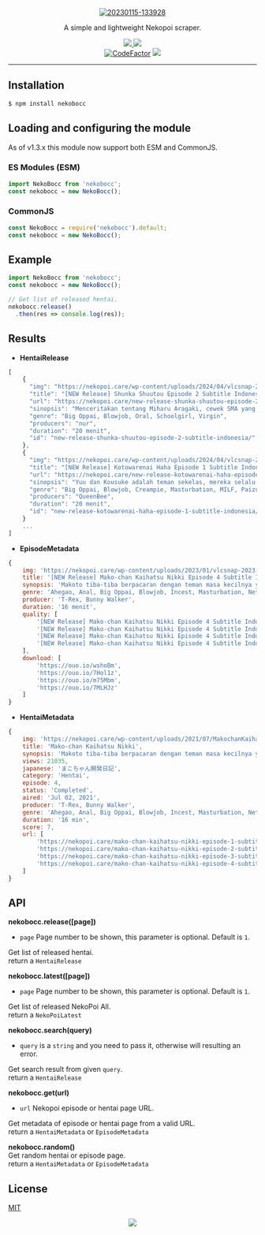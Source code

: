 <div align="center">
    <a href="https://ibb.co/ryjz6zL"><img src="https://i.ibb.co/s3fNwND/20230115-133928.jpg" alt="20230115-133928" border="0"></a>
    <br>
    <p>A simple and lightweight Nekopoi scraper.</p>
    <a href="https://badge.fury.io/js/nekobocc"><img src="https://badge.fury.io/js/nekobocc.svg"</a>
    <a href="https://packagephobia.com/result?p=nekobocc"><img src="https://packagephobia.com/badge?p=nekobocc"></a>
    <br>
    <a href="https://www.codefactor.io/repository/github/slavyandesu/nekobocc"><img src="https://www.codefactor.io/repository/github/slavyandesu/nekobocc/badge" alt="CodeFactor" /></a>
    <a href="https://app.fossa.com/projects/git%2Bgithub.com%2FSlavyanDesu%2FNekoBocc?ref=badge_shield" alt="FOSSA Status"><img src="https://app.fossa.com/api/projects/git%2Bgithub.com%2FSlavyanDesu%2FNekoBocc.svg?type=shield"/></a>
</div>

---

## Installation
```sh
$ npm install nekobocc
```

## Loading and configuring the module
As of v1.3.x this module now support both ESM and CommonJS.

### ES Modules (ESM)
```js
import NekoBocc from 'nekobocc';
const nekobocc = new NekoBocc();
```

### CommonJS
```js
const NekoBocc = require('nekobocc').default;
const nekobocc = new NekoBocc();
```

## Example
```js
import NekoBocc from 'nekobocc';
const nekobocc = new NekoBocc();

// Get list of released hentai.
nekobocc.release()
  .then(res => console.log(res));
```

## Results
- **HentaiRelease**
```js
[
    {
      "img": "https://nekopoi.care/wp-content/uploads/2024/04/vlcsnap-2024-04-02-22h26m56s012-300x170.png",
      "title": "[NEW Release] Shunka Shuutou Episode 2 Subtitle Indonesia",
      "url": "https://nekopoi.care/new-release-shunka-shuutou-episode-2-subtitle-indonesia/",
      "sinopsis": "Menceritakan tentang Miharu Aragaki, cewek SMA yang cantik, teladan, ramah, montok, dan idaman para cowok. Dia setiap hari sering ditembak oleh cowok, tapi tidak ada satu pun yang ia terima. Dibalik itu, dia merasa khawatir karena banyak chat yang mengganggu dan ia juga direkam diam-diam. Seketika dia mendapatkan tawaran untuk dibantu solusi dari semua masalahnya itu oleh guru pembimbing, Sasahara Shiki. Namun, bimbingan yang ia dapat sangat mengejutkannya…",
      "genre": "Big Oppai, Blowjob, Oral, Schoolgirl, Virgin",
      "producers": "nur",
      "duration": "20 menit",
      "id": "new-release-shunka-shuutou-episode-2-subtitle-indonesia/"
    },
    {
      "img": "https://nekopoi.care/wp-content/uploads/2024/04/vlcsnap-2024-04-02-18h24m40s356-300x170.png",
      "title": "[NEW Release] Kotowarenai Haha Episode 1 Subtitle Indonesia",
      "url": "https://nekopoi.care/new-release-kotowarenai-haha-episode-1-subtitle-indonesia/",
      "sinopsis": "Yuu dan Kousuke adalah teman sekelas, mereka selalu bermain ke rumah Kousuke sehabis pulang sekolah, saat Yuu ingin mengembalikan piring kotor kepada Ibu Kousuke, tiba-tiba Ibu Kousuke jatuh dari tangga dan secara reflek Yuu menahannya dan membuat tangannya cedera, dengan waktu penyembuhan itu kedua tangan Yuu tidak bisa digunakan oleh karena itu, segala kebutuhan dari mandi, makan, sampai pipis dibantu oleh Ibu Kousuke.",
      "genre": "Big Oppai, Blowjob, Creampie, Masturbation, MILF, Paizuri, Romance",
      "producers": "QueenBee",
      "duration": "20 menit",
      "id": "new-release-kotowarenai-haha-episode-1-subtitle-indonesia/"
    }
    ...
]
```
- **EpisodeMetadata**
```js
{
    img: 'https://nekopoi.care/wp-content/uploads/2023/01/vlcsnap-2023-01-01-03h58m25s923-300x169.png',
    title: '[NEW Release] Mako-chan Kaihatsu Nikki Episode 4 Subtitle Indonesia – NekoPoi',
    synopsis: 'Makoto tiba-tiba berpacaran dengan teman masa kecilnya yaitu Kaoru. Makoto ternyata adalah cewek yang mesum yang tiap malam menonton bokep sambil colmek yang ia dapat dari menyelinap di kamar kakaknya. Namun suatu malam di hari pertama Makoto berpacaran, ia tertangkap basah sedang colmek oleh kakaknya. Dengan rasa gatal yang menyengat dan kemampuan kakaknya akan pengetahuan seks, membuat Makoto tidak dapat menahan godaan untuk bermain dengan kakaknya…',
    genre: 'Ahegao, Anal, Big Oppai, Blowjob, Incest, Masturbation, Netorare, Schoolgirl',
    producer: 'T-Rex, Bunny Walker',
    duration: '16 menit',
    quality: [
        '[NEW Release] Mako-chan Kaihatsu Nikki Episode 4 Subtitle Indonesia [1080p]',
        '[NEW Release] Mako-chan Kaihatsu Nikki Episode 4 Subtitle Indonesia [720p]',
        '[NEW Release] Mako-chan Kaihatsu Nikki Episode 4 Subtitle Indonesia [480p]',
        '[NEW Release] Mako-chan Kaihatsu Nikki Episode 4 Subtitle Indonesia [360p]'
    ],
    download: [
        'https://ouo.io/wshoBm',
        'https://ouo.io/7Hol1z',
        'https://ouo.io/m75Mbm',
        'https://ouo.io/7MLHJz'
    ]
}
```

- **HentaiMetadata**
```js
{
    img: 'https://nekopoi.care/wp-content/uploads/2021/07/MakochanKaihatsuNikkiep69538176cde48c8e3ebb65761cb63504-213x300.jpg',
    title: 'Mako-chan Kaihatsu Nikki',
    synopsis: 'Makoto tiba-tiba berpacaran dengan teman masa kecilnya yaitu Kaoru. Makoto ternyata adalah cewek yang mesum yang tiap malam menonton bokep sambil colmek yang ia dapat dari menyelinap di kamar kakaknya. Namun suatu malam di hari pertama Makoto berpacaran, ia tertangkap basah sedang colmek oleh kakaknya. Dengan rasa gatal yang menyengat dan kemampuan kakaknya akan pengetahuan seks, membuat Makoto tidak dapat menahan godaan untuk bermain dengan kakaknya…',
    views: 21035,
    japanese: 'まこちゃん開発日記',
    category: 'Hentai',
    episode: 4,
    status: 'Completed',
    aired: 'Jul 02, 2021',
    producer: 'T-Rex, Bunny Walker',
    genre: 'Ahegao, Anal, Big Oppai, Blowjob, Incest, Masturbation, Netorare, Schoolgirl',
    duration: '16 min',
    score: 7,
    url: [
        'https://nekopoi.care/mako-chan-kaihatsu-nikki-episode-1-subtitle-indonesia/',
        'https://nekopoi.care/mako-chan-kaihatsu-nikki-episode-2-subtitle-indonesia/',
        'https://nekopoi.care/mako-chan-kaihatsu-nikki-episode-3-subtitle-indonesia/',
        'https://nekopoi.care/mako-chan-kaihatsu-nikki-episode-4-subtitle-indonesia/'
    ]
}
```

## API
**nekobocc.release([page])**
- `page` Page number to be shown, this parameter is optional. Default is `1`.

Get list of released hentai.
<br>
return a `HentaiRelease`

**nekobocc.latest([page])**
- `page` Page number to be shown, this parameter is optional. Default is `1`.

Get list of released NekoPoi All.
<br>
return a `NekoPoiLatest`

**nekobocc.search(query)**
- `query` is a `string` and you need to pass it, otherwise will resulting an error.

Get search result from given `query`.  
return a `HentaiRelease`

**nekobocc.get(url)**
- `url` Nekopoi episode or hentai page URL.

Get metadata of episode or hentai page from a valid URL.  
return a `HentaiMetadata` or `EpisodeMetadata`

**nekobocc.random()**  
Get random hentai or episode page.  
return a `HentaiMetadata` or `EpisodeMetadata`

## License
[MIT](LICENSE)  
<div align="center"><a href="https://app.fossa.com/projects/git%2Bgithub.com%2FSlavyanDesu%2FNekoBocc?ref=badge_large" alt="FOSSA Status"><img src="https://app.fossa.com/api/projects/git%2Bgithub.com%2FSlavyanDesu%2FNekoBocc.svg?type=large"/></a></div>
